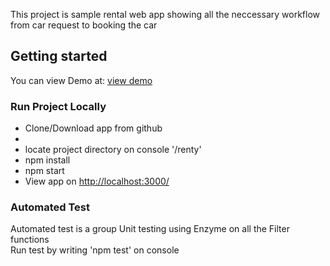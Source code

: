 This project is sample rental web app showing all the neccessary workflow from car request to booking the car

## Getting started

You can view Demo at: <a href="https://red-minister-75066.herokuapp.com/">view demo</a>

### Run Project Locally
<ul>
<li>Clone/Download app from github<li>
<li>locate project directory on console '/renty'</li>
<li>npm install</li>
<li>npm start</li>
  <li>View app on <a href="http://localhost:3000/">http://localhost:3000/</a></li>
</ul>

### Automated Test

Automated test is a group Unit testing using Enzyme on all the Filter functions <br>
Run test by writing 'npm test' on console

